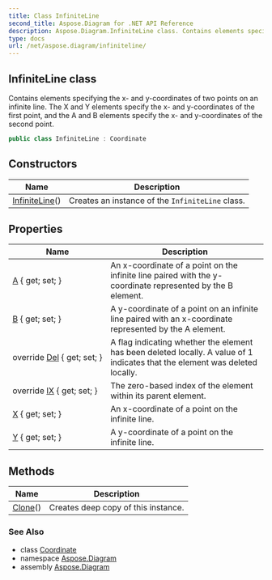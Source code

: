 ```yaml
---
title: Class InfiniteLine
second_title: Aspose.Diagram for .NET API Reference
description: Aspose.Diagram.InfiniteLine class. Contains elements specifying the x and ycoordinates of two points on an infinite line. The X and Y elements specify the x and ycoordinates of the first point and the A and B elements specify the x and ycoordinates of the second point
type: docs
url: /net/aspose.diagram/infiniteline/
---
```

## InfiniteLine class

Contains elements specifying the x- and y-coordinates of two points on an infinite line. The X and Y elements specify the x- and y-coordinates of the first point, and the A and B elements specify the x- and y-coordinates of the second point.

```csharp
public class InfiniteLine : Coordinate
```

## Constructors

| Name | Description |
| --- | --- |
| [InfiniteLine](infiniteline/)() | Creates an instance of the `InfiniteLine` class. |

## Properties

| Name | Description |
| --- | --- |
| [A](../../aspose.diagram/infiniteline/a/) { get; set; } | An x-coordinate of a point on the infinite line paired with the y-coordinate represented by the B element. |
| [B](../../aspose.diagram/infiniteline/b/) { get; set; } | A y-coordinate of a point on an infinite line paired with an x-coordinate represented by the A element. |
| override [Del](../../aspose.diagram/infiniteline/del/) { get; set; } | A flag indicating whether the element has been deleted locally. A value of 1 indicates that the element was deleted locally. |
| override [IX](../../aspose.diagram/infiniteline/ix/) { get; set; } | The zero-based index of the element within its parent element. |
| [X](../../aspose.diagram/infiniteline/x/) { get; set; } | An x-coordinate of a point on the infinite line. |
| [Y](../../aspose.diagram/infiniteline/y/) { get; set; } | A y-coordinate of a point on the infinite line. |

## Methods

| Name | Description |
| --- | --- |
| [Clone](../../aspose.diagram/coordinate/clone/)() | Creates deep copy of this instance. |

### See Also

* class [Coordinate](../coordinate/)
* namespace [Aspose.Diagram](../../aspose.diagram/)
* assembly [Aspose.Diagram](../../)


